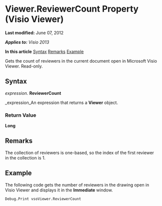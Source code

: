 
# Viewer.ReviewerCount Property (Visio Viewer)

 **Last modified:** June 07, 2012

 _**Applies to:** Visio 2013_

 **In this article**
 [Syntax](#sectionSection1)
 [Remarks](#sectionSection2)
 [Example](#sectionSection3)


Gets the count of reviewers in the current document open in Microsoft Visio Viewer. Read-only.

## Syntax
<a name="sectionSection1"> </a>

 _expression_. **ReviewerCount**

 _expression_An expression that returns a  **Viewer** object.


### Return Value

 **Long**


## Remarks
<a name="sectionSection2"> </a>

The collection of reviewers is one-based, so the index of the first reviewer in the collection is 1.


## Example
<a name="sectionSection3"> </a>

The following code gets the number of reviewers in the drawing open in Visio Viewer and displays it in the  **Immediate** window.


```
Debug.Print vsoViewer.ReviewerCount
```

